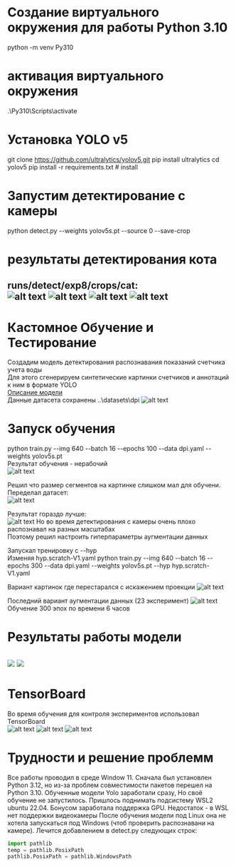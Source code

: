 # Создание виртуального окружения для работы Python 3.10
 python -m venv Py310
# активация виртуального окружения
.\Py310\Scripts\activate
# Установка YOLO v5
git clone https://github.com/ultralytics/yolov5.git
pip install ultralytics
cd yolov5
pip install -r requirements.txt  # install

# Запустим детектирование с камеры
python detect.py --weights yolov5s.pt --source 0 --save-crop

# результаты детектирования кота
runs/detect/exp8/crops/cat:       
![alt text](yolov5/runs/detect/exp8/crops/cat/065.jpg)
![alt text](yolov5/runs/detect/exp8/crops/cat/069.jpg)
![alt text](yolov5/runs/detect/exp8/crops/cat/070.jpg)
![alt text](yolov5/runs/detect/exp8/crops/cat/033.jpg)
---
# Кастомное Обучение и Тестирование

Создадим модель детектирования распознавания показаний счетчика учета воды  
Для этого сгенерируем синтетические картинки счетчиков и аннотаций к ним в формате YOLO  
[Описание модели](yolov5/data/dpi.yaml)  
Данные датасета сохранены ..\datasets\dpi
![alt text](yolov5/runs/train/exp13/val_batch0_labels.jpg)

# Запуск обучения
python train.py --img 640 --batch 16 --epochs 100 --data dpi.yaml --weights yolov5s.pt  
Результат обучения - нерабочий  
![alt text](yolov5/runs/train/exp13/confusion_matrix.png)


Решил что размер сегментов на картинке слишком мал для обучени. Переделал датасет:  
![alt text](yolov5/runs/train/exp18/val_batch0_labels.jpg)

Результат гораздо лучше:  
![alt text](yolov5/runs/train/exp18/confusion_matrix.png)
Но во время детектирования с камеры очень плохо распознавал на разных масштабах  
Поэтому решил настроить гиперпараметры аугментации данных  

Запускал тренировку с --hyp  
Изменяя hyp.scratch-V1.yaml
python train.py --img 640 --batch 16 --epochs 300 --data dpi.yaml --weights yolov5s.pt --hyp hyp.scratch-V1.yaml

Вариант картинок где перестарался с искажением проекции
![alt text](yolov5/runs/train/exp19/train_batch0.jpg)

Последний вариант аугментации данных  (23 эксперимент)
![alt text](yolov5/runs/train/exp23/train_batch0.jpg)  
Обучение 300 эпох по времени 6 часов
# Результаты работы модели
[![](https://markdown-videos-api.jorgenkh.no/youtube/ZXZe6LHoyWI)](https://youtu.be/ZXZe6LHoyWI)
[![](https://markdown-videos-api.jorgenkh.no/youtube/mXEjGKz_gVk)](https://youtu.be/mXEjGKz_gVk)
---

# TensorBoard
Во время обучения для контроля экспериментов использовал TensorBoard  
![alt text](img/tf1.png)
![alt text](img/tf2.png)
![alt text](img/tf3.png)

# Трудности и решение проблемм
Все работы проводил в среде Window 11. Сначала был установлен Python 3.12, но из-за проблем совместимости пакетов перешел на Python 3.10.
Обученные модели Yolo заработали сразу, Но своё обучение не запустилось. Пришлось поднимать подсистему WSL2 ubuntu 22.04. Бонусом заработала поддержка GPU. Недостаток - в WSL нет поддержки видеокамеры 
После обучения модели под Linux она не хотела запускаться под Windows (чтоб проверить распознавани на камере). Лечится добавлением в detect.py следующих строк:
```python
import pathlib
temp = pathlib.PosixPath
pathlib.PosixPath = pathlib.WindowsPath
```